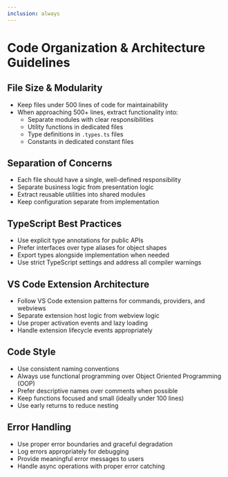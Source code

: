 ```yaml
---
inclusion: always
---
```


# Code Organization & Architecture Guidelines

## File Size & Modularity
- Keep files under 500 lines of code for maintainability
- When approaching 500+ lines, extract functionality into:
  - Separate modules with clear responsibilities
  - Utility functions in dedicated files
  - Type definitions in `.types.ts` files
  - Constants in dedicated constant files

## Separation of Concerns
- Each file should have a single, well-defined responsibility
- Separate business logic from presentation logic
- Extract reusable utilities into shared modules
- Keep configuration separate from implementation

## TypeScript Best Practices
- Use explicit type annotations for public APIs
- Prefer interfaces over type aliases for object shapes
- Export types alongside implementation when needed
- Use strict TypeScript settings and address all compiler warnings

## VS Code Extension Architecture
- Follow VS Code extension patterns for commands, providers, and webviews
- Separate extension host logic from webview logic
- Use proper activation events and lazy loading
- Handle extension lifecycle events appropriately

## Code Style
- Use consistent naming conventions 
- Always use functional programming over Object Oriented Programming (OOP)
- Prefer descriptive names over comments when possible
- Keep functions focused and small (ideally under 100 lines)
- Use early returns to reduce nesting

## Error Handling
- Use proper error boundaries and graceful degradation
- Log errors appropriately for debugging
- Provide meaningful error messages to users
- Handle async operations with proper error catching
